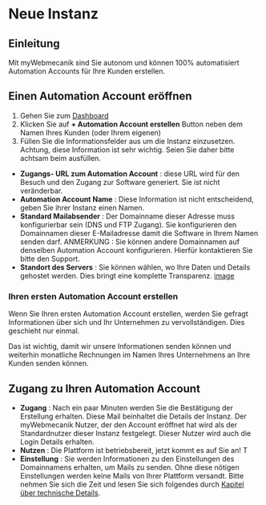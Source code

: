 # Neue Instanz

## Einleitung ##

Mit myWebmecanik sind Sie autonom und können 100% automatisiert Automation Accounts für Ihre Kunden erstellen.


## Einen Automation Account eröffnen ##

1. Gehen Sie zum [Dashboard](https://my.webmecanik.com)
2. Klicken Sie auf **+ Automation Account erstellen** Button neben dem Namen Ihres Kunden (oder Ihrem eigenen)
3. Füllen Sie die Informationsfelder aus um die Instanz einzusetzen. Achtung, diese Information ist sehr wichtig. Seien Sie daher bitte achtsam beim ausfüllen.
  * **Zugangs- URL zum Automation Account** : diese URL wird für den Besuch und den Zugang zur Software generiert. Sie ist nicht veränderbar.
  * **Automation Account Name** : Diese Information ist nicht entscheidend, geben Sie ihrer Instanz einen Namen.
  * **Standard Mailabsender** : Der Domainname dieser Adresse muss konfigurierbar sein (DNS und FTP Zugang). Sie konfigurieren den Domainnamen dieser E-Mailadresse damit die Software in Ihrem Namen senden darf.
   ANMERKUNG : Sie können andere Domainnamen auf denselben Automation Account konfigurieren. Hierfür kontaktieren Sie bitte den Support.
  * **Standort des Servers** : Sie können wählen, wo Ihre Daten und Details gehostet werden. Dies bringt eine komplette Transparenz.
[image](assets/new-instance.png)

### Ihren ersten Automation Account erstellen ##

Wenn Sie Ihren ersten Automation Account erstellen, werden Sie gefragt Informationen über sich und Ihr Unternehmen zu vervollständigen. Dies geschieht nur einmal.

Das ist wichtig, damit wir unsere Informationen senden können und weiterhin monatliche Rechnungen im Namen Ihres Unternehmens an Ihre Kunden senden können.

## Zugang zu Ihren Automation Account ##

* **Zugang** : Nach ein paar Minuten werden Sie die Bestätigung der Erstellung erhalten. Diese Mail beinhaltet die Details der Instanz. Der myWebmecanik Nutzer, der den Account eröffnet hat wird als der Standardnutzer dieser Instanz festgelegt. Dieser Nutzer wird auch die Login Details erhalten.
* **Nutzen** : Die Plattform ist betriebsbereit, jetzt kommt es auf Sie an! T
* **Einstellung** : Sie werden Informationen zu den Einstellungen des Domainnamens erhalten, um Mails zu senden. Ohne diese nötigen Einstellungen werden keine Mails von Ihrer Plattform versandt. Bitte nehmen Sie sich die Zeit und lesen Sie sich folgendes durch [Kapitel über technische Details](instanzen-einstellungen.md).
